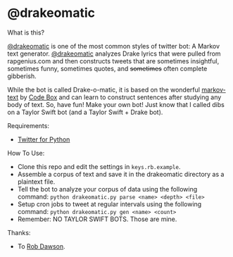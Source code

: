 # @drakeomatic

What is this?

[@drakeomatic](http://twitter.com/drakeomatic) is one of the most common styles of twitter bot: A Markov text generator. [@drakeomatic](http://twitter.com/drakeomatic) analyzes Drake lyrics that were pulled from rapgenius.com and then constructs tweets that are sometimes insightful, sometimes funny, sometimes quotes, and ~~sometimes~~ often complete gibberish.

While the bot is called Drake-o-matic, it is based on the wonderful [markov-text](https://github.com/codebox/markov-text) by [Code Box](http://http://codebox.org.uk) and can learn to construct sentences after studying any body of text. So, have fun! Make your own bot! Just know that I called dibs on a Taylor Swift bot (and a Taylor Swift + Drake bot).

Requirements:
 * [Twitter for Python](https://pypi.python.org/pypi/twitter)

How To Use:
 * Clone this repo and edit the settings in `keys.rb.example`.
 * Assemble a corpus of text and save it in the drakeomatic directory as a plaintext file.
 * Tell the bot to analyze your corpus of data using the following command: `python drakeomatic.py parse <name> <depth> <file>`
 * Setup cron jobs to tweet at regular intervals using the following command: `python drakeomatic.py gen <name> <count>`
 * Remember: NO TAYLOR SWIFT BOTS. Those are mine.

Thanks:
 * To [Rob Dawson](https://github.com/codebox).